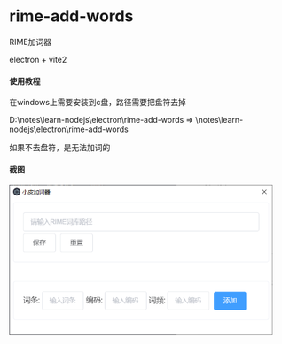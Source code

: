 # rime-add-words
RIME加词器

electron + vite2

#### 使用教程

在windows上需要安装到c盘，路径需要把盘符去掉

D:\notes\learn-nodejs\electron\rime-add-words => \notes\learn-nodejs\electron\rime-add-words 

如果不去盘符，是无法加词的



#### 截图

<img src="README.assets/image-20210202224927959.png" alt="image-20210202224927959" style="zoom: 67%;" />